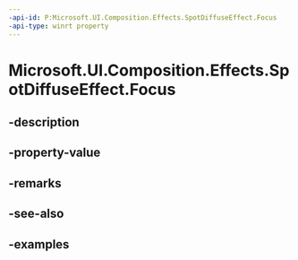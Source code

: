 ```yaml
---
-api-id: P:Microsoft.UI.Composition.Effects.SpotDiffuseEffect.Focus
-api-type: winrt property
---
```


<!-- Property syntax.
public float Focus { get;  set; }
-->

# Microsoft.UI.Composition.Effects.SpotDiffuseEffect.Focus

## -description

## -property-value

## -remarks

## -see-also

## -examples

